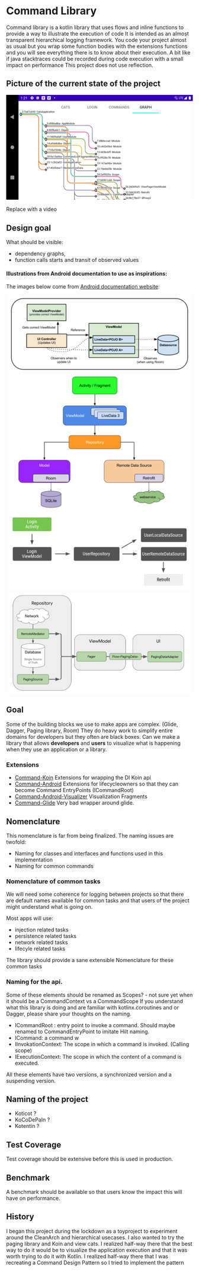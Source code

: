 # Command Library

Command library is a kotlin library that uses flows and inline functions to provide a way to illustrate the execution of code
It is intended as an almost transparent hierarchical logging framework. 
You code your project almost as usual but you wrap some function bodies with the extensions functions and you will see everything there is to know about their execution.
A bit like if java stacktraces could be recorded during code execution with a small impact on performance
This project does not use reflection.

## Picture of the current state of the project

![Latest visualization](/doc/device-2020-09-07-012143.png)

Replace with a video

## Design goal

What should be visible:
* dependency graphs,
* function calls starts and transit of observed values

#### Illustrations from Android documentation to use as inspirations:

The images below come from [Android documentation website](https://developer.android.com/): 

![Android doc example](/doc/androiddoc1.png)
![Android doc example](/doc/androiddoc2.png)
![Android doc example](/doc/androiddoc3.png)
![Android doc example](/doc/androiddoc4.png)

## Goal

Some of the building blocks we use to make apps are complex. (Glide, Dagger, Paging library, Room)
They do heavy work to simplify entire domains for developers but they often are black boxes.
Can we make a library that allows **developers** and **users** to visualize what is happening when they use an application or a library. 

### Extensions

* [Command-Koin](../command-koin/) Extensions for wrapping the DI Koin api
* [Command-Android](../command-android/) Extensions for lifecycleowners so that they can become Command EntryPoints (ICommandRoot)
* [Command-Android-Visualizer](../command-android-visualizer) Visualization Fragments
* [Command-Glide](command-glide) Very bad wrapper around glide.

## Nomenclature

This nomenclature is far from being finalized. The naming issues are twofold:

* Naming for classes and interfaces and functions used in this implementation
* Naming for common commands

### Nomenclature of common tasks

We will need some coherence for logging between projects so that there are default names available for common tasks and that users of the project might understand what is going on.

Most apps will use:
* injection related tasks
* persistence related tasks
* network related tasks
* lifecyle related tasks

The library should provide a sane extensible Nomenclature for these common tasks



### Naming for the api.

Some of these elements should be renamed as Scopes? - not sure yet when it should be a CommandContext vs a CommandScope
If you understand what this library is doing and are familiar with kotlinx.coroutines and or Dagger, please share your thoughts on the naming.

* ICommandRoot : entry point to invoke a command. Should maybe renamed to CommandEntryPoint to imitate Hilt naming.
* ICommand: a command w
* IInvokationContext: The scope in which a command is invoked. (Calling scope)
* IExecutionContext: The scope in which the content of a command is executed.

All these elements have two versions, a synchronized version and a suspending version.

## Naming of the project

* Koticot ?
* KoCoDePaIn ?
* Kotentin ?

## Test Coverage

Test coverage should be extensive before this is used in production.

## Benchmark

A benchmark should be available so that users know the impact this will have on performance.

## History

I began this project during the lockdown as a toyproject to experiment around the CleanArch and hierarchical usecases. 
I also wanted to try the paging library and Koin and view cats.
I realized half-way there that the best way to do it would be to visualize the application execution and that it was worth trying to do it with Kotlin.
I realized half-way there that I was recreating a Command Design Pattern so I tried to implement the pattern
